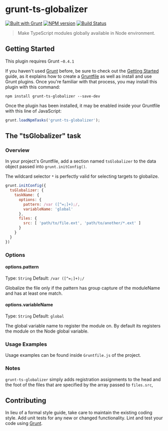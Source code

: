 # grunt-ts-globalizer

[![Built with Grunt](https://img.shields.io/badge/Built%20with-GruntJS-yellow.svg?style=flat)](http://gruntjs.com/)
[![NPM version](https://img.shields.io/npm/v/grunt-ts-globalizer.svg?style=flat)](https://www.npmjs.com/package/grunt-ts-globalizer)
[![Build Status](https://travis-ci.org/felixmosh/grunt-ts-globalizer.svg?branch=master)](https://travis-ci.org/felixmosh/grunt-ts-globalizer)

> Make TypeScript modules globally available in Node environment.


## Getting Started
This plugin requires Grunt `~0.4.1`

If you haven't used [Grunt](http://gruntjs.com/) before, be sure to check out the [Getting Started](http://gruntjs.com/getting-started) guide, as it explains how to create a [Gruntfile](http://gruntjs.com/sample-gruntfile) as well as install and use Grunt plugins. Once you're familiar with that process, you may install this plugin with this command:

```shell
npm install grunt-ts-globalizer --save-dev
```

Once the plugin has been installed, it may be enabled inside your Gruntfile with this line of JavaScript:

```js
grunt.loadNpmTasks('grunt-ts-globalizer');
```


## The "tsGlobalizer" task

### Overview

In your project's Gruntfile, add a section named `tsGlobalizer` to the data object passed into `grunt.initConfig()`.

The wildcard selector `*` is perfectly valid for selecting targets to globalize.

```js
grunt.initConfig({
  tsGlobalizer: {
    taskName: {
      options: {
        pattern: /var ([^=;]+);/,
		variableName: 'global'
      },
      files: {
        src: [ 'path/to/file.ext', 'path/to/another/*.ext' ]
      }
    }
  }
})
```


### Options

#### options.pattern
Type: `String`
Default: `/var ([^=;]+);/`  

Globalize the file only if the pattern has group capture of the moduleName and has at least one match.

#### options.variableName
Type: `String`
Default: `global` 

The global variable name to register the module on. By default its registers the module on the Node global variable.

### Usage Examples

Usage examples can be found inside `Gruntfile.js` of the project. 


### Notes

`grunt-ts-globalizer` simply adds registration assignments to the head and the foot of the files that are specified by the array passed to `files.src`, 


## Contributing
In lieu of a formal style guide, take care to maintain the existing coding style. Add unit tests for any new or changed functionality. Lint and test your code using [Grunt](http://gruntjs.com/).
